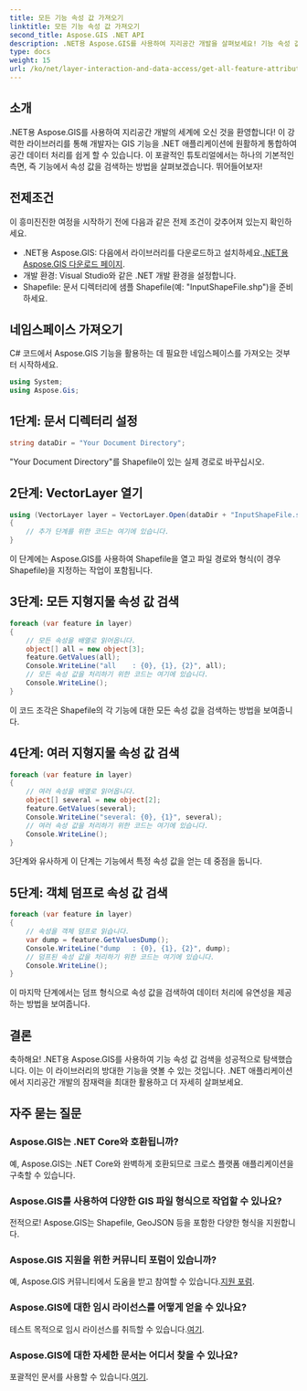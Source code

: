 ```yaml
---
title: 모든 기능 속성 값 가져오기
linktitle: 모든 기능 속성 값 가져오기
second_title: Aspose.GIS .NET API
description: .NET용 Aspose.GIS를 사용하여 지리공간 개발을 살펴보세요! 기능 속성 값을 원활하게 검색합니다. 지금 다운로드하여 공간 코딩 모험을 즐겨보세요.
type: docs
weight: 15
url: /ko/net/layer-interaction-and-data-access/get-all-feature-attribute-values/
---
```

## 소개
.NET용 Aspose.GIS를 사용하여 지리공간 개발의 세계에 오신 것을 환영합니다! 이 강력한 라이브러리를 통해 개발자는 GIS 기능을 .NET 애플리케이션에 원활하게 통합하여 공간 데이터 처리를 쉽게 할 수 있습니다. 이 포괄적인 튜토리얼에서는 하나의 기본적인 측면, 즉 기능에서 속성 값을 검색하는 방법을 살펴보겠습니다. 뛰어들어보자!
## 전제조건
이 흥미진진한 여정을 시작하기 전에 다음과 같은 전제 조건이 갖추어져 있는지 확인하세요.
-  .NET용 Aspose.GIS: 다음에서 라이브러리를 다운로드하고 설치하세요.[.NET용 Aspose.GIS 다운로드 페이지](https://releases.aspose.com/gis/net/).
- 개발 환경: Visual Studio와 같은 .NET 개발 환경을 설정합니다.
- Shapefile: 문서 디렉터리에 샘플 Shapefile(예: "InputShapeFile.shp")을 준비하세요.
## 네임스페이스 가져오기
C# 코드에서 Aspose.GIS 기능을 활용하는 데 필요한 네임스페이스를 가져오는 것부터 시작하세요.
```csharp
using System;
using Aspose.Gis;
```
## 1단계: 문서 디렉터리 설정
```csharp
string dataDir = "Your Document Directory";
```
"Your Document Directory"를 Shapefile이 있는 실제 경로로 바꾸십시오.
## 2단계: VectorLayer 열기
```csharp
using (VectorLayer layer = VectorLayer.Open(dataDir + "InputShapeFile.shp", Drivers.Shapefile))
{
    // 추가 단계를 위한 코드는 여기에 있습니다.
}
```
이 단계에는 Aspose.GIS를 사용하여 Shapefile을 열고 파일 경로와 형식(이 경우 Shapefile)을 지정하는 작업이 포함됩니다.
## 3단계: 모든 지형지물 속성 값 검색
```csharp
foreach (var feature in layer)
{
    // 모든 속성을 배열로 읽어옵니다.
    object[] all = new object[3];
    feature.GetValues(all);
    Console.WriteLine("all    : {0}, {1}, {2}", all);
    // 모든 속성 값을 처리하기 위한 코드는 여기에 있습니다.
    Console.WriteLine();
}
```
이 코드 조각은 Shapefile의 각 기능에 대한 모든 속성 값을 검색하는 방법을 보여줍니다.
## 4단계: 여러 지형지물 속성 값 검색
```csharp
foreach (var feature in layer)
{
    // 여러 속성을 배열로 읽어옵니다.
    object[] several = new object[2];
    feature.GetValues(several);
    Console.WriteLine("several: {0}, {1}", several);
    // 여러 속성 값을 처리하기 위한 코드는 여기에 있습니다.
    Console.WriteLine();
}
```
3단계와 유사하게 이 단계는 기능에서 특정 속성 값을 얻는 데 중점을 둡니다.
## 5단계: 객체 덤프로 속성 값 검색
```csharp
foreach (var feature in layer)
{
    // 속성을 객체 덤프로 읽습니다.
    var dump = feature.GetValuesDump();
    Console.WriteLine("dump   : {0}, {1}, {2}", dump);
    // 덤프된 속성 값을 처리하기 위한 코드는 여기에 있습니다.
    Console.WriteLine();
}
```
이 마지막 단계에서는 덤프 형식으로 속성 값을 검색하여 데이터 처리에 유연성을 제공하는 방법을 보여줍니다.
## 결론
축하해요! .NET용 Aspose.GIS를 사용하여 기능 속성 값 검색을 성공적으로 탐색했습니다. 이는 이 라이브러리의 방대한 기능을 엿볼 수 있는 것입니다. .NET 애플리케이션에서 지리공간 개발의 잠재력을 최대한 활용하고 더 자세히 살펴보세요.
## 자주 묻는 질문
### Aspose.GIS는 .NET Core와 호환됩니까?
예, Aspose.GIS는 .NET Core와 완벽하게 호환되므로 크로스 플랫폼 애플리케이션을 구축할 수 있습니다.
### Aspose.GIS를 사용하여 다양한 GIS 파일 형식으로 작업할 수 있나요?
전적으로! Aspose.GIS는 Shapefile, GeoJSON 등을 포함한 다양한 형식을 지원합니다.
### Aspose.GIS 지원을 위한 커뮤니티 포럼이 있습니까?
 예, Aspose.GIS 커뮤니티에서 도움을 받고 참여할 수 있습니다.[지원 포럼](https://forum.aspose.com/c/gis/33).
### Aspose.GIS에 대한 임시 라이선스를 어떻게 얻을 수 있나요?
 테스트 목적으로 임시 라이선스를 취득할 수 있습니다.[여기](https://purchase.aspose.com/temporary-license/).
### Aspose.GIS에 대한 자세한 문서는 어디서 찾을 수 있나요?
 포괄적인 문서를 사용할 수 있습니다.[여기](https://reference.aspose.com/gis/net/).